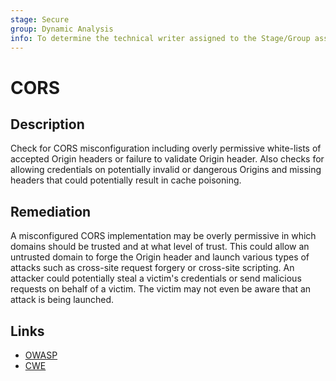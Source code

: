 ```yaml
---
stage: Secure
group: Dynamic Analysis
info: To determine the technical writer assigned to the Stage/Group associated with this page, see https://handbook.gitlab.com/handbook/product/ux/technical-writing/#assignments
---
```


# CORS

## Description

Check for CORS misconfiguration including overly permissive white-lists of accepted Origin headers or failure to validate Origin header. Also checks for allowing credentials on potentially invalid or dangerous Origins and missing headers that could potentially result in cache poisoning.

## Remediation

A misconfigured CORS implementation may be overly permissive in which domains should be trusted and at what level of trust. This could allow an untrusted domain to forge the Origin header and launch various types of attacks such as cross-site request forgery or cross-site scripting. An attacker could potentially steal a victim's credentials or send malicious requests on behalf of a victim. The victim may not even be aware that an attack is being launched.

## Links

- [OWASP](https://owasp.org/Top10/A01_2021-Broken_Access_Control/)
- [CWE](https://cwe.mitre.org/data/definitions/942.html)
